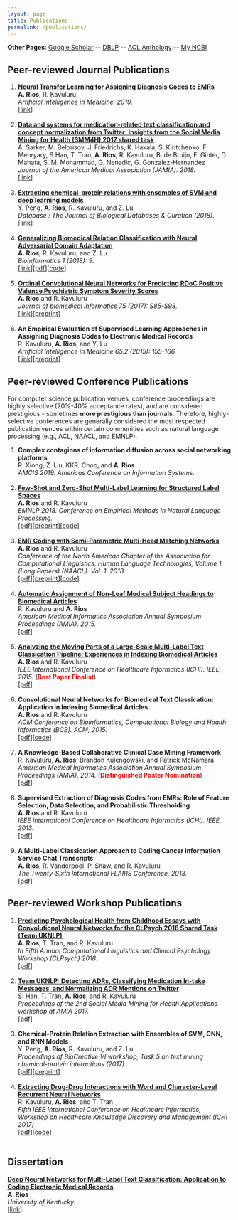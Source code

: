 ```yaml
---
layout: page
title: Publications
permalink: /publications/
---
```

**Other Pages**: [Google Scholar](https://scholar.google.com/citations?user=KJr3ptUAAAAJ&hl=en) -- [DBLP](http://dblp.uni-trier.de/pers/hd/r/Rios:Anthony) -- [ACL Anthology](https://aclweb.org/anthology/people/a/anthony-rios/) -- [My NCBI](https://www.ncbi.nlm.nih.gov/myncbi/anthony.rios.1/bibliography/public/)

## Peer-reviewed Journal Publications
<ol>
<li><b><a href="http://anthonyrios.net/blog/2019/04/aimed">Neural Transfer Learning for Assigning Diagnosis Codes to EMRs</a></b><br /><b>A. Rios</b>, R. Kavuluru<br /><i>Artificial Intelligence in Medicine. 2019.</i><br />[<a href="https://www.sciencedirect.com/science/article/pii/S0933365718304378">link</a>]</li><br />
<li><b><a href="http://anthonyrios.net/blog/2018/10/jamia">Data and systems for medication-related text classification and concept normalization from Twitter: Insights from the Social Media Mining for Health (SMM4H) 2017 shared task</a></b><br />A. Sarker, M. Belousov, J. Friedrichs, K. Hakala, S. Kiritchenko, F Mehryary, S Han, T. Tran, <b>A. Rios</b>, R. Kavuluru, B. de Bruijn, F. Ginter, D. Mahata, S. M. Mohammad, G. Nenadic, G. Gonzalez-Hernandez<br /><i>Journal of the American Medical Association (JAMIA). 2018.</i><br />[<a href="https://academic.oup.com/jamia/advance-article/doi/10.1093/jamia/ocy114/5113021">link</a>]</li><br />
<li><b><a href="http://anthonyrios.net/blog/2018/01/database">Extracting chemical-protein relations with ensembles of SVM and deep learning models</a></b><br />Y. Peng, <b>A. Rios</b>, R. Kavuluru, and Z. Lu<br /><i>Database : The Journal of Biological Databases & Curation (2018).</i><br />[<a href="https://doi.org/10.1093/database/bay073">link</a>]</li><br />
<li><b><a href="http://anthonyrios.net/blog/2018/03/bioinformatics-2018">Generalizing Biomedical Relation Classification with Neural Adversarial Domain Adaptation</a></b><br /><b>A. Rios</b>, R. Kavuluru, and Z. Lu<br /><i>Bioinformatics 1 (2018): 9.</i><br />[<a href="https://academic.oup.com/bioinformatics/advance-article-abstract/doi/10.1093/bioinformatics/bty190/4953706?redirectedFrom=PDF">link</a>][<a href="http://protocols.netlab.uky.edu/~rvkavu2/research/neuraAdvDom.pdf">pdf</a>][<a href="https://github.com/AnthonyMRios/adversarial-relation-classification">code</a>]</li><br />
<li><b><a href="http://anthonyrios.net/blog/2017/11/jbi">Ordinal Convolutional Neural Networks for Predicting RDoC Positive Valence Psychiatric Symptom Severity Scores</a></b><br /><b>A. Rios</b> and R. Kavuluru<br /><i>Journal of biomedical informatics 75 (2017): S85-S93.</i><br />[<a href="http://www.sciencedirect.com/science/article/pii/S153204641730103X">link</a>][<a href="http://protocols.netlab.uky.edu/~rvkavu2/research/rdoc-rios-jbi-17.pdf">preprint</a>]</li><br />
<li><b>An Empirical Evaluation of Supervised Learning Approaches in Assigning Diagnosis Codes to Electronic Medical Records</b><br />R. Kavuluru, <b>A. Rios</b>, and Y. Lu<br /><i>Artificial Intelligence in Medicine 65.2 (2015): 155-166.</i><br />[<a href="https://www.sciencedirect.com/science/article/pii/S0933365715000482">link</a>][<a href="http://protocols.netlab.uky.edu/~rvkavu2/research/aimed-ichi-15.pdf">preprint</a>]</li>
</ol>

## Peer-reviewed Conference Publications
For computer science publication venues, conference proceedings are highly selective (20%-40% acceptance rates), and are considered prestigious - sometimes <b>more prestigious than journals</b>. Therefore, highly-selective conferences are generally considered the most respected publication venues within certain communities such as natural language processing (e.g., ACL, NAACL, and EMNLP).

<ol>
<li><b>Complex contagions of information diffusion across social networking platforms</b><br />R. Xiong, Z. Liu, KKR. Choo, and <b>A. Rios</b><br /><i>AMCIS 2019. Americas Conference on Information Systems.</i><br /></li><br />
<li><b><a href="http://anthonyrios.net/blog/2018/08/emnlp-2018">Few-Shot and Zero-Shot Multi-Label Learning for Structured Label Spaces</a></b><br /><b>A. Rios</b> and R. Kavuluru<br /><i>EMNLP 2018. Conference on Empirical Methods in Natural Language Processing.</i><br />[<a href="http://aclweb.org/anthology/D18-1352">pdf</a>][<a href="https://anthonyrios.net/other/emnlp2018.pdf">preprint</a>][<a href="https://github.com/AnthonyMRios/multi-label-zero-shot">code</a>]</li><br />
<li><b><a href="http://anthonyrios.net/blog/2018/02/naacl">EMR Coding with Semi-Parametric Multi-Head Matching Networks</a></b><br /><b>A. Rios</b> and R. Kavuluru<br /><i>Conference of the North American Chapter of the Association for Computational Linguistics: Human Language Technologies, Volume 1 (Long Papers) (NAACL). Vol. 1. 2018.</i><br />[<a href="http://aclweb.org/anthology/N18-1189">pdf</a>][<a href="https://anthonyrios.net/other/naaclhlt2018.pdf">preprint</a>][<a href="https://github.com/AnthonyMRios/med-match-cnn">code</a>]</li><br />
<li><b><a href="http://anthonyrios.net/blog/2015/11/amia">Automatic Assignment of Non-Leaf Medical Subject Headings to Biomedical Articles</a></b><br />R. Kavuluru and <b>A. Rios</b><br /><i>American Medical Informatics Association Annual Symposium Proceedings (AMIA). 2015.</i><br />[<a href="https://www.ncbi.nlm.nih.gov/pmc/articles/PMC4765689/pdf/2247586.pdf">pdf</a>]</li><br />
<li><b><a href="http://anthonyrios.net/blog/2015/06/ichi">Analyzing the Moving Parts of a Large-Scale Multi-Label Text Classication Pipeline: Experiences in Indexing Biomedical Articles</a></b><br /><b>A. Rios</b> and R. Kavuluru<br /><i>IEEE International Conference on Healthcare Informatics (ICHI). IEEE, 2015.</i> (<b><font color="red">Best Paper Finalist</font></b>)<br />[<a href="https://pdfs.semanticscholar.org/5223/3f3eaa85c94fb18b2df81e4fda06ecc5e894.pdf">pdf</a>]</li><br />
<li><b>Convolutional Neural Networks for Biomedical Text Classication: Application in Indexing Biomedical Articles</b><br /><b>A. Rios</b> and R. Kavuluru<br /><i>ACM Conference on Bioinformatics, Computational Biology and Health Informatics (BCB). ACM, 2015.</i><br />[<a href="https://pdfs.semanticscholar.org/2866/9e91f56ac52ab4978150093c2b2662283986.pdf">pdf</a>][<a href="https://github.com/AnthonyMRios/bio-cnn">code</a>]</li><br />
<li><b>A Knowledge-Based Collaborative Clinical Case Mining Framework</b><br />R. Kavuluru, <b>A. Rios</b>, Brandon Kulengowski, and Patrick McNamara<br /><i>American Medical Informatics Association Annual Symposium Proceedings (AMIA). 2014.</i> (<b><font color="red">Distinguished Poster Nomination</font></b>)<br />[<a href="https://knowledge.amia.org/56638-amia-1.1540970/t-005-1.1543914/f-005-1.1543915/a-389-1.1544504/an-389-1.1544505?timeStamp=1490724218726">pdf</a>]</li><br />
<li><b>Supervised Extraction of Diagnosis Codes from EMRs: Role of Feature Selection, Data Selection, and Probabilistic Thresholding</b><br /><b>A. Rios</b> and R. Kavuluru<br /><i>IEEE International Conference on Healthcare Informatics (ICHI). IEEE, 2013.</i><br />[<a href="https://pdfs.semanticscholar.org/4354/f1c8b058a5da4b30ffba97131edcf4fd79e7.pdf">pdf</a>]</li><br />
<li><b>A Multi-Label Classication Approach to Coding Cancer Information Service Chat Transcripts</b><br /><b>A. Rios</b>, R. Vanderpool, P. Shaw, and R. Kavuluru<br /><i>The Twenty-Sixth International FLAIRS Conference. 2013.</i><br />[<a href="https://pdfs.semanticscholar.org/4354/f1c8b058a5da4b30ffba97131edcf4fd79e7.pdf">pdf</a>]</li>
</ol>


## Peer-reviewed Workshop Publications
<ol>
<li><b><a href="http://anthonyrios.net/blog/2018/02/clpsych">Predicting Psychological Health from Childhood Essays with Convolutional Neural Networks for the CLPsych 2018 Shared Task (Team UKNLP)</a></b><br /><b>A. Rios</b>, T. Tran, and R. Kavuluru<br /><i>In Fifth Annual Computational Linguistics and Clinical Psychology Workshop (CLPsych) 2018.</i><br />[<a href="http://aclweb.org/anthology/W18-0611 ">pdf</a>]</li><br />
<li><b><a href="http://anthonyrios.net/blog/2017/11/smmh">Team UKNLP: Detecting ADRs, Classifying Medication In-take Messages, and Normalizing ADR Mentions on Twitter</a></b><br />S. Han, T. Tran, <b>A. Rios</b>, and R. Kavuluru<br /><i>Proceedings of the 2nd Social Media Mining for Health Applications workshop at AMIA 2017.</i><br />[<a href="https://healthlanguageprocessing.files.wordpress.com/2017/10/sharedtask_uknlp.pdf">pdf</a>]</li><br />
<li><b>Chemical-Protein Relation Extraction with Ensembles of SVM, CNN, and RNN Models</b><br />Y. Peng, <b>A. Rios</b>, R. Kavuluru, and Z. Lu<br /><i>Proceedings of BioCreative VI workshop, Task 5 on text mining chemical-protein interactions (2017).</i><br />[<a href="http://www.biocreative.org/media/store/files/2017/ProceedingsBCVI_v1.pdf">pdf</a>][<a href="https://arxiv.org/pdf/1802.01255.pdf">preprint</a>]</li><br />
<li><b><a href="https://anthonyrios.net/blog/2017/08/ichi">Extracting Drug-Drug Interactions with Word and Character-Level Recurrent Neural Networks</a></b><br />R. Kavuluru, <b>A. Rios</b>, and T. Tran<br /><i>Fifth IEEE International Conference on Healthcare Informatics, Workshop on Healthcare Knowledge Discovery and Management (ICHI 2017)</i><br />[<a href="https://www.ncbi.nlm.nih.gov/pmc/articles/PMC5639883/pdf/nihms907942.pdf">pdf</a>][<a href="https://github.com/AnthonyMRios/relation-extraction-rnn">code</a>]</li><br />
</ol>

## Dissertation
<b><a href="http://anthonyrios.net/blog/2018/08/dissertation">Deep Neural Networks for Multi-Label Text Classification: Application to Coding Electronic Medical Records</a></b><br /><b>A. Rios</b><br /><i>University of Kentucky.</i><br />[<a href="https://uknowledge.uky.edu/cs_etds/71/">link</a>]
